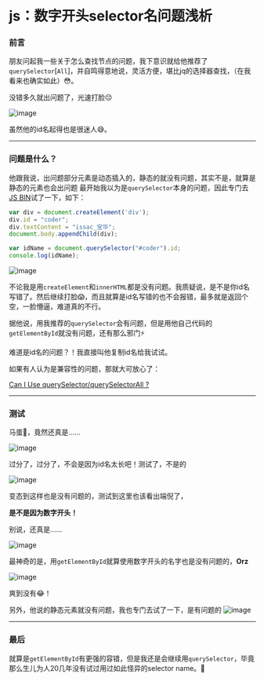 # js：数字开头selector名问题浅析

### 前言

朋友问起我一些关于怎么查找节点的问题，我下意识就给他推荐了`querySelector`[`All`]，并自鸣得意地说，灵活方便，堪比jq的选择器查找，（在我看来也确实如此）:flushed:。

没错多久就出问题了，光速打脸:pensive:

![image](https://user-images.githubusercontent.com/25907273/34355060-9dcfbb18-ea6d-11e7-816b-e135c0960dbd.png)

虽然他的id名起得也是很迷人:sweat_smile:。

----



### 问题是什么？

他跟我说，出问题部分元素是动态插入的，静态的就没有问题，其实不是，就算是静态的元素也会出问题
最开始我以为是`querySelector`本身的问题，因此专门去[JS BIN](http://jsbin.com/)试了一下，如下：

```javascript
var div = document.createElement('div');
div.id = "coder";
div.textContent = "issac_宝华";
document.body.appendChild(div);

var idName = document.querySelector("#coder").id;
console.log(idName);
```

![image](https://user-images.githubusercontent.com/25907273/34354894-7e364d68-ea6c-11e7-9922-74f7565b4b14.png)

不论我是用`createElement`和`innerHTML`都是没有问题。我质疑说，是不是你id名写错了。然后继续打脸:scream:，而且就算是id名写错的也不会报错，最多就是返回个空，一脸懵逼，难道真的不行。



据他说，用我推荐的`querySelector`会有问题，但是用他自己代码的`getElementById`就没有问题，还有那么邪门:zap:

难道是id名的问题？！我直接叫他复制id名给我试试。



如果有人认为是兼容性的问题，那就大可放心了：

[Can I Use querySelector/querySelectorAll ?](https://caniuse.com/#search=querySelector)

----



### 测试

马蛋:new_moon_with_face:，竟然还真是……

![image](https://user-images.githubusercontent.com/25907273/34355152-42f63bd0-ea6e-11e7-90a4-56a72a15c4c9.png)

过分了，过分了，不会是因为id名太长吧！测试了，不是的

![image](https://user-images.githubusercontent.com/25907273/34355199-81141c70-ea6e-11e7-9ded-7f4bf7a7bc67.png)

变态到这样也是没有问题的，测试到这里也该看出端倪了，

**是不是因为数字开头！**

别说，还真是……

![image](https://user-images.githubusercontent.com/25907273/34355237-c8d97f00-ea6e-11e7-8aec-8c9d5e24e97a.png)

最神奇的是，用`getElementById`就算使用数字开头的名字也是没有问题的，**Orz**

![image](https://user-images.githubusercontent.com/25907273/34355328-60d98796-ea6f-11e7-92d5-5303439b52d8.png)

爽到没有:joy:！


另外，他说的静态元素就没有问题，我也专门去试了一下，是有问题的
![image](https://user-images.githubusercontent.com/25907273/34355526-f04df1e0-ea70-11e7-95f0-ce9628ce690a.png)

----



### 最后

就算是`getElementById`有更强的容错，但是我还是会继续用`querySelector`，毕竟那么生儿为人20几年没有试过用过如此怪异的selector name。:eyes:
